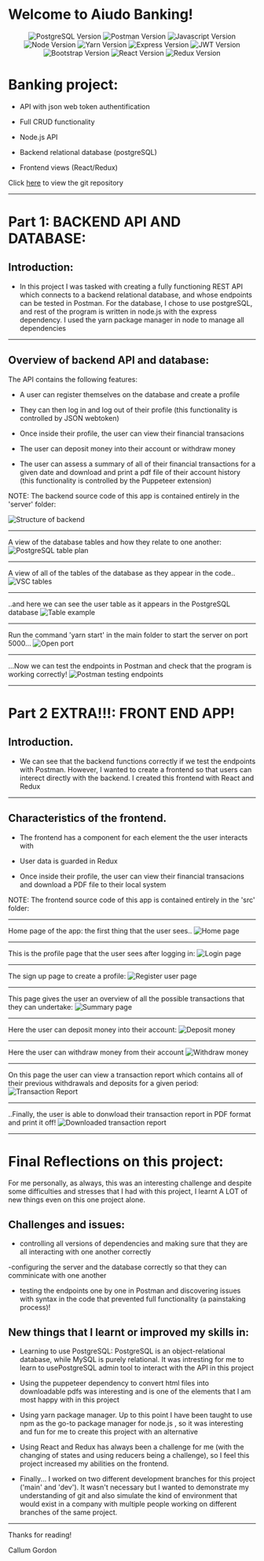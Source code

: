 # Welcome to Aiudo Banking!


<div align=center>
    <img alt="PostgreSQL Version" src="https://img.shields.io/badge/PostgreSQL-316192?style=for-the-badge&logo=postgresql&logoColor=white">
    <img alt="Postman Version" src="https://img.shields.io/badge/Postman-FF6C37?style=for-the-badge&logo=Postman&logoColor=white"> 
    <img alt="Javascript Version" src="https://img.shields.io/badge/JavaScript-323330?style=for-the-badge&logo=javascript&logoColor=F7DF1E">
    <img alt="Node Version" src="https://img.shields.io/badge/Node.js-339933?style=for-the-badge&logo=nodedotjs&logoColor=white">
    <img alt="Yarn Version" src="https://img.shields.io/badge/Yarn-2C8EBB?style=for-the-badge&logo=yarn&logoColor=whit">
    <img alt="Express Version" src="https://img.shields.io/badge/Express.js-000000?style=for-the-badge&logo=express&logoColor=white"> 
    <img alt="JWT Version" src="https://img.shields.io/badge/JWT-000000?style=for-the-badge&logo=JSON%20web%20tokens&logoColor=white">
    <img alt="Bootstrap Version" src="https://img.shields.io/badge/Bootstrap-563D7C?style=for-the-badge&logo=bootstrap&logoColor=white">
    <img alt="React Version" src="https://img.shields.io/badge/React-20232A?style=for-the-badge&logo=react&logoColor=61DAFB"> 
    <img alt="Redux Version" src="https://img.shields.io/badge/Redux-593D88?style=for-the-badge&logo=redux&logoColor=white">  
</div>



# Banking project:

- API with json web token authentification

- Full CRUD functionality

- Node.js API

- Backend relational database (postgreSQL)

- Frontend views (React/Redux)


Click [here](https://github.com/callumgordon90/Bank-API) to view the git repository

-------------------
# Part 1: BACKEND API AND DATABASE:

## Introduction:

- In this project I was tasked with creating a fully functioning REST API which connects to a backend relational database, and whose endpoints can be tested in Postman. For the database, I chose to use postgreSQL, and rest of the program is written in node.js with the express dependency. I used the yarn package manager in node to manage all dependencies <br>
  

--------------------------------------------

## Overview of backend API and database:

The API contains the following features:

- A user can register themselves on the database and create a profile

- They can then log in and log out of their profile (this functionality is controlled by JSON webtoken)

- Once inside their profile, the user can view their financial transacions
  
- The user can deposit money into their account or withdraw money

- The user can assess a summary of all of their financial transactions for a given date and download and print a pdf file of their account history (this functionality is controlled by the Puppeteer extension)

NOTE: The backend source code of this app is contained entirely in the 'server' folder:



![Structure of backend](img/backendstructure.jpg)

***
A view of the database tables and how they relate to one another:
![PostgreSQL table plan](img/pgadmin.jpg)

***

A view of all of the tables of the database as they appear in the code..
![VSC tables](img/vstables.jpg)
***

..and here we can see the user table as it appears in the PostgreSQL database
![Table example](img\tableexample.jpg)
***

Run the command 'yarn start' in the main folder to start the server on port 5000...
![Open port](img\port5000.jpg)

***
...Now we can test the endpoints in Postman and check that the program is working correctly!
![Postman testing endpoints](img\postmantest.jpg)
 


-------------------------------------------------


















# Part 2 EXTRA!!!: FRONT END APP!

## Introduction.

- We can see that the backend functions correctly if we test the endpoints with Postman. However, I wanted to create a frontend so that users can interect directly with the backend. I created this frontend with React and Redux <br>
  

--------------------------------------------

## Characteristics of the frontend.

- The frontend has a component for each element the the user interacts with

- User data is guarded in Redux

- Once inside their profile, the user can view their financial transacions and download a PDF file to their local system
  

NOTE: The frontend source code of this app is contained entirely in the 'src' folder:


---------------------------------------
Home page of the app: the first thing that the user sees..
![Home page](img\home.jpg)

***
This is the profile page that the user sees after logging in:
![Login page](img\profile.jpg)

***
The sign up page to create a profile:
![Register user page](img\registeruser.jpg)
***
This page gives the user an overview of all the possible transactions that they can undertake:
![Summary page](img\summary.jpg)
***

Here the user can deposit money into their account:
![Deposit money](img\deposit.jpg) 
***
Here the user can withdraw money from their account
![Withdraw money](img\withdraw.jpg)
***

On this page the user can view a transaction report which contains all of their previous withdrawals and deposits for a given period:
![Transaction Report](img\transactionreport.jpg)
***

..Finally, the user is able to donwload their transaction report in PDF format and print it off!
![Downloaded transaction report](img\reportpdf.jpg)
***

# Final Reflections on this project:

For me personally, as always, this was an interesting challenge and despite some difficulties and stresses that I had with this project, I learnt A LOT of new things even on this one project alone.

## Challenges and issues:

- controlling all versions of dependencies and making sure that they are all interacting with one another correctly

-configuring the server and the database correctly so that they can comminicate with one another

- testing the endpoints one by one in Postman and discovering issues with syntax in the code that prevented full functionality (a painstaking process)!


## New things that I learnt or improved my skills in:

- Learning to use PostgreSQL: PostgreSQL is an object-relational database, while MySQL is purely relational. It was intresting for me to learn to usePostgreSQL admin tool to interact with the API in this project

- Using the puppeteer dependency to convert html files into downloadable pdfs was interesting and is one of the elements that I am most happy with in this project

- Using yarn package manager. Up to this point I have been taught to use npm as the go-to package manager for node.js , so it was interesting and fun for me to create this project with an alternative

- Using React and Redux has always been a challenge for me (with the changing of states and using reducers being a challenge), so I feel this project increased my abilities on the frontend.

- Finally... I worked on two different development branches for this project ('main' and 'dev'). It wasn't necessary but I wanted to demonstrate my understanding of git and also simulate the kind of environment that would exist in a company with multiple people working on different branches of the same project.

---

Thanks for reading!

Callum Gordon